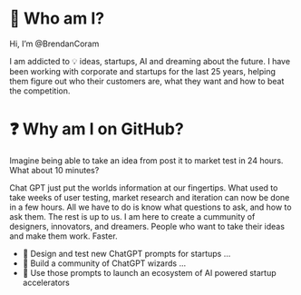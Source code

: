 # 👋  Who am I?

Hi, I’m @BrendanCoram

I am addicted to 💡 ideas, startups, AI and dreaming about the future. I have been working with corporate and startups for the last 25 years, helping them figure out who their customers are, what they want and how to beat the competition. 

  
# ❓ Why am I on GitHub?

Imagine being able to take an idea from post it to market test in 24 hours. What about 10 minutes? 

Chat GPT just put the worlds information at our fingertips. What used to take weeks of user testing, market research and iteration can now be done in a few hours. All we have to do is know what questions to ask, and how to ask them. The rest is up to us. I am here to create a cummunity of designers, innovators, and dreamers. People who want to take their ideas and make them work. Faster.

- 🧪 Design and test new ChatGPT prompts for startups ...
- 🧙 Build a community of ChatGPT wizards ...
- 🌱 Use those prompts to launch an ecosystem of AI powered startup accelerators

    

<!---
BrendanCoram/BrendanCoram is a ✨ special ✨ repository because its `README.md` (this file) appears on your GitHub profile.
You can click the Preview link to take a look at your changes.
--->
